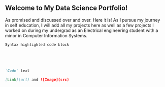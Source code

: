 ## Welcome to My Data Science Portfolio!

As promised and discussed over and over. Here it is! As I pursue my journey in self education, 
I will add all my projects here as well as a few projects I worked on during my undergrad as an 
Electrical engineering student with a minor in Computer Information Systems.

```markdown
Syntax highlighted code block





`Code` text

[Link](url) and ![Image](src)
```


